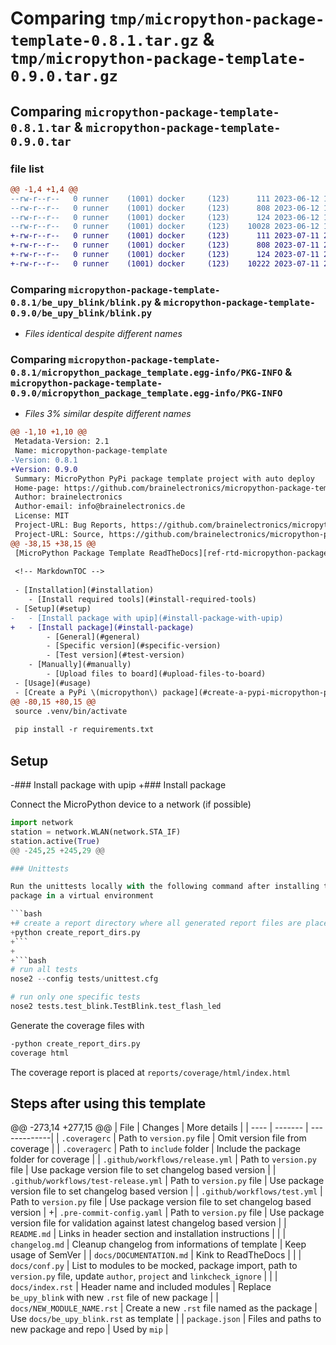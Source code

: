 # Comparing `tmp/micropython-package-template-0.8.1.tar.gz` & `tmp/micropython-package-template-0.9.0.tar.gz`

## Comparing `micropython-package-template-0.8.1.tar` & `micropython-package-template-0.9.0.tar`

### file list

```diff
@@ -1,4 +1,4 @@
--rw-r--r--   0 runner    (1001) docker     (123)      111 2023-06-12 19:27:22.000000 micropython-package-template-0.8.1/be_upy_blink/__init__.py
--rw-r--r--   0 runner    (1001) docker     (123)      808 2023-06-12 19:27:22.000000 micropython-package-template-0.8.1/be_upy_blink/blink.py
--rw-r--r--   0 runner    (1001) docker     (123)      124 2023-06-12 19:27:34.000000 micropython-package-template-0.8.1/be_upy_blink/version.py
--rw-r--r--   0 runner    (1001) docker     (123)    10028 2023-06-12 19:27:35.000000 micropython-package-template-0.8.1/micropython_package_template.egg-info/PKG-INFO
+-rw-r--r--   0 runner    (1001) docker     (123)      111 2023-07-11 21:12:34.000000 micropython-package-template-0.9.0/be_upy_blink/__init__.py
+-rw-r--r--   0 runner    (1001) docker     (123)      808 2023-07-11 21:12:34.000000 micropython-package-template-0.9.0/be_upy_blink/blink.py
+-rw-r--r--   0 runner    (1001) docker     (123)      124 2023-07-11 21:12:42.000000 micropython-package-template-0.9.0/be_upy_blink/version.py
+-rw-r--r--   0 runner    (1001) docker     (123)    10222 2023-07-11 21:12:43.000000 micropython-package-template-0.9.0/micropython_package_template.egg-info/PKG-INFO
```

### Comparing `micropython-package-template-0.8.1/be_upy_blink/blink.py` & `micropython-package-template-0.9.0/be_upy_blink/blink.py`

 * *Files identical despite different names*

### Comparing `micropython-package-template-0.8.1/micropython_package_template.egg-info/PKG-INFO` & `micropython-package-template-0.9.0/micropython_package_template.egg-info/PKG-INFO`

 * *Files 3% similar despite different names*

```diff
@@ -1,10 +1,10 @@
 Metadata-Version: 2.1
 Name: micropython-package-template
-Version: 0.8.1
+Version: 0.9.0
 Summary: MicroPython PyPi package template project with auto deploy
 Home-page: https://github.com/brainelectronics/micropython-package-template
 Author: brainelectronics
 Author-email: info@brainelectronics.de
 License: MIT
 Project-URL: Bug Reports, https://github.com/brainelectronics/micropython-package-template/issues
 Project-URL: Source, https://github.com/brainelectronics/micropython-package-template
@@ -38,15 +38,15 @@
 [MicroPython Package Template ReadTheDocs][ref-rtd-micropython-package-template] 📚
 
 <!-- MarkdownTOC -->
 
 - [Installation](#installation)
 	- [Install required tools](#install-required-tools)
 - [Setup](#setup)
-	- [Install package with upip](#install-package-with-upip)
+	- [Install package](#install-package)
 		- [General](#general)
 		- [Specific version](#specific-version)
 		- [Test version](#test-version)
 	- [Manually](#manually)
 		- [Upload files to board](#upload-files-to-board)
 - [Usage](#usage)
 - [Create a PyPi \(micropython\) package](#create-a-pypi-micropython-package)
@@ -80,15 +80,15 @@
 source .venv/bin/activate
 
 pip install -r requirements.txt
 ```
 
 ## Setup
 
-### Install package with upip
+### Install package
 
 Connect the MicroPython device to a network (if possible)
 
 ```python
 import network
 station = network.WLAN(network.STA_IF)
 station.active(True)
@@ -245,25 +245,29 @@
 
 ### Unittests
 
 Run the unittests locally with the following command after installing this
 package in a virtual environment
 
 ```bash
+# create a report directory where all generated report files are placed
+python create_report_dirs.py
+```
+
+```bash
 # run all tests
 nose2 --config tests/unittest.cfg
 
 # run only one specific tests
 nose2 tests.test_blink.TestBlink.test_flash_led
 ```
 
 Generate the coverage files with
 
 ```bash
-python create_report_dirs.py
 coverage html
 ```
 
 The coverage report is placed at `reports/coverage/html/index.html`
 
 ## Steps after using this template
 
@@ -273,14 +277,15 @@
 | File | Changes | More details |
 | ---- | ------- | -------------|
 | `.coveragerc` | Path to `version.py` file | Omit version file from coverage |
 | `.coveragerc` | Path to `include` folder | Include the package folder for coverage |
 | `.github/workflows/release.yml` | Path to `version.py` file | Use package version file to set changelog based version |
 | `.github/workflows/test-release.yml` | Path to `version.py` file | Use package version file to set changelog based version |
 | `.github/workflows/test.yml` | Path to `version.py` file | Use package version file to set changelog based version |
+| `.pre-commit-config.yaml` | Path to `version.py` file | Use package version file for validation against latest changelog based version |
 | `README.md` | Links in header section and installation instructions | |
 | `changelog.md` | Cleanup changelog from informations of template | Keep usage of SemVer |
 | `docs/DOCUMENTATION.md` | Kink to ReadTheDocs | |
 | `docs/conf.py` | List to modules to be mocked, package import, path to `version.py` file, update `author`, `project` and `linkcheck_ignore` | |
 | `docs/index.rst` | Header name and included modules | Replace `be_upy_blink` with new `.rst` file of new package |
 | `docs/NEW_MODULE_NAME.rst` | Create a new `.rst` file  named as the package | Use `docs/be_upy_blink.rst` as template |
 | `package.json` | Files and paths to new package and repo | Used by `mip` |
```


